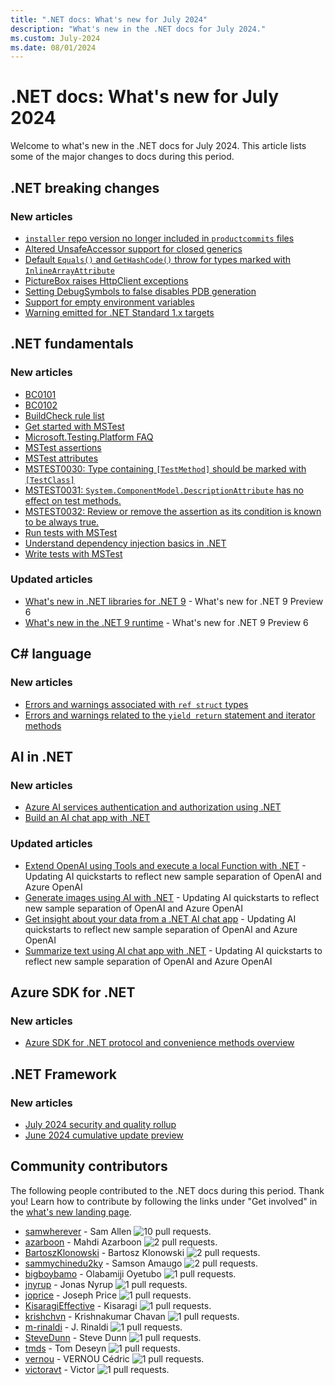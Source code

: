 ```yaml
---
title: ".NET docs: What's new for July 2024"
description: "What's new in the .NET docs for July 2024."
ms.custom: July-2024
ms.date: 08/01/2024
---
```


# .NET docs: What's new for July 2024

Welcome to what's new in the .NET docs for July 2024. This article lists some of the major changes to docs during this period.

## .NET breaking changes

### New articles

- [`installer` repo version no longer included in `productcommits` files](../core/compatibility/sdk/9.0/productcommits-versions.md)
- [Altered UnsafeAccessor support for closed generics](../core/compatibility/core-libraries/9.0/unsafeaccessor-generics.md)
- [Default `Equals()` and `GetHashCode()` throw for types marked with `InlineArrayAttribute`](../core/compatibility/core-libraries/9.0/inlinearrayattribute.md)
- [PictureBox raises HttpClient exceptions](../core/compatibility/windows-forms/9.0/httpclient-exceptions.md)
- [Setting DebugSymbols to false disables PDB generation](../core/compatibility/sdk/8.0/debugsymbols.md)
- [Support for empty environment variables](../core/compatibility/core-libraries/9.0/empty-env-variable.md)
- [Warning emitted for .NET Standard 1.x targets](../core/compatibility/sdk/9.0/netstandard-warning.md)

## .NET fundamentals

### New articles

- [BC0101](../core/tools/buildcheck-rules/bc0101.md)
- [BC0102](../core/tools/buildcheck-rules/bc0102.md)
- [BuildCheck rule list](../core/tools/buildcheck-rules/index.md)
- [Get started with MSTest](../core/testing/unit-testing-mstest-getting-started.md)
- [Microsoft.Testing.Platform FAQ](../core/testing/unit-testing-platform-faq.md)
- [MSTest assertions](../core/testing/unit-testing-mstest-writing-tests-assertions.md)
- [MSTest attributes](../core/testing/unit-testing-mstest-writing-tests-attributes.md)
- [MSTEST0030: Type containing `[TestMethod]` should be marked with `[TestClass]`](../core/testing/mstest-analyzers/mstest0030.md)
- [MSTEST0031: `System.ComponentModel.DescriptionAttribute` has no effect on test methods.](../core/testing/mstest-analyzers/mstest0031.md)
- [MSTEST0032: Review or remove the assertion as its condition is known to be always true.](../core/testing/mstest-analyzers/mstest0032.md)
- [Run tests with MSTest](../core/testing/unit-testing-mstest-running-tests.md)
- [Understand dependency injection basics in .NET](../core/extensions/dependency-injection-basics.md)
- [Write tests with MSTest](../core/testing/unit-testing-mstest-writing-tests.md)

### Updated articles

- [What's new in .NET libraries for .NET 9](../core/whats-new/dotnet-9/libraries.md) - What's new for .NET 9 Preview 6
- [What's new in the .NET 9 runtime](../core/whats-new/dotnet-9/runtime.md) - What's new for .NET 9 Preview 6

## C# language

### New articles

- [Errors and warnings associated with `ref struct` types](../csharp/language-reference/compiler-messages/ref-struct-errors.md)
- [Errors and warnings related to the `yield return` statement and iterator methods](../csharp/language-reference/compiler-messages/iterator-yield.md)

## AI in .NET

### New articles

- [Azure AI services authentication and authorization using .NET](../ai/azure-ai-services-authentication.md)
- [Build an AI chat app with .NET](../ai/quickstarts/get-started-openai.md)

### Updated articles

- [Extend OpenAI using Tools and execute a local Function with .NET](../ai/quickstarts/quickstart-azure-openai-tool.md) - Updating AI quickstarts to reflect new sample separation of OpenAI and Azure OpenAI
- [Generate images using AI with .NET](../ai/quickstarts/quickstart-openai-generate-images.md) - Updating AI quickstarts to reflect new sample separation of OpenAI and Azure OpenAI
- [Get insight about your data from a .NET AI chat app](../ai/quickstarts/quickstart-ai-chat-with-data.md) - Updating AI quickstarts to reflect new sample separation of OpenAI and Azure OpenAI
- [Summarize text using AI chat app with .NET](../ai/quickstarts/quickstart-openai-summarize-text.md) - Updating AI quickstarts to reflect new sample separation of OpenAI and Azure OpenAI

## Azure SDK for .NET

### New articles

- [Azure SDK for .NET protocol and convenience methods overview](../azure/sdk/protocol-convenience-methods.md)

## .NET Framework

### New articles

- [July 2024 security and quality rollup](../framework/release-notes/2024/07-09-july-security-and-quality-rollup.md)
- [June 2024 cumulative update preview](../framework/release-notes/2024/06-25-june-preview-cumulative-update.md)

## Community contributors

The following people contributed to the .NET docs during this period. Thank you! Learn how to contribute by following the links under "Get involved" in the [what's new landing page](index.yml).

- [samwherever](https://github.com/samwherever) - Sam Allen ![10 pull requests.](https://img.shields.io/badge/Merged%20Pull%20Requests-10-green)
- [azarboon](https://github.com/azarboon) - Mahdi Azarboon ![2 pull requests.](https://img.shields.io/badge/Merged%20Pull%20Requests-2-green)
- [BartoszKlonowski](https://github.com/BartoszKlonowski) - Bartosz Klonowski ![2 pull requests.](https://img.shields.io/badge/Merged%20Pull%20Requests-2-green)
- [sammychinedu2ky](https://github.com/sammychinedu2ky) - Samson Amaugo ![2 pull requests.](https://img.shields.io/badge/Merged%20Pull%20Requests-2-green)
- [bigboybamo](https://github.com/bigboybamo) - Olabamiji Oyetubo ![1 pull requests.](https://img.shields.io/badge/Merged%20Pull%20Requests-1-green)
- [jnyrup](https://github.com/jnyrup) - Jonas Nyrup ![1 pull requests.](https://img.shields.io/badge/Merged%20Pull%20Requests-1-green)
- [joprice](https://github.com/joprice) - Joseph Price ![1 pull requests.](https://img.shields.io/badge/Merged%20Pull%20Requests-1-green)
- [KisaragiEffective](https://github.com/KisaragiEffective) - Kisaragi ![1 pull requests.](https://img.shields.io/badge/Merged%20Pull%20Requests-1-green)
- [krishchvn](https://github.com/krishchvn) - Krishnakumar Chavan ![1 pull requests.](https://img.shields.io/badge/Merged%20Pull%20Requests-1-green)
- [m-rinaldi](https://github.com/m-rinaldi) - J. Rinaldi ![1 pull requests.](https://img.shields.io/badge/Merged%20Pull%20Requests-1-green)
- [SteveDunn](https://github.com/SteveDunn) - Steve Dunn ![1 pull requests.](https://img.shields.io/badge/Merged%20Pull%20Requests-1-green)
- [tmds](https://github.com/tmds) - Tom Deseyn ![1 pull requests.](https://img.shields.io/badge/Merged%20Pull%20Requests-1-green)
- [vernou](https://github.com/vernou) - VERNOU Cédric ![1 pull requests.](https://img.shields.io/badge/Merged%20Pull%20Requests-1-green)
- [victoravt](https://github.com/victoravt) - Victor ![1 pull requests.](https://img.shields.io/badge/Merged%20Pull%20Requests-1-green)
